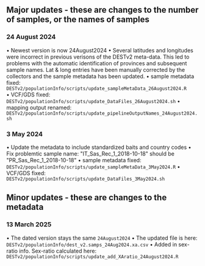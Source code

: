 ## Major updates - these are changes to the number of samples, or the names of samples
### 24 August 2024
  • Newest version is now 24August2024
  • Several latitudes and longitudes were incorrect in previous verisons of the DESTv2 meta-data. This led to problems with the automatic identification of provinces and subsequent sample names. Lat & long entries have been manually corrected by the collectors and the sample metadata has been updated.
  • sample metadata fixed: `DESTv2/populationInfo/scripts/update_sampleMetaData_26August2024.R`
  • VCF/GDS fixed: `DESTv2/populationInfo/scripts/update_DataFiles_26August2024.sh`
  • mapping output renamed: `DESTv2/populationInfo/scripts/update_pipelineOutputNames_24August2024.sh`

### 3 May 2024
  • Update the metadata to include standardized baits and country codes
  • Fix problemtic sample name: "IT_Sas_Rec_1_2018-10-18" should be "PR_Sas_Rec_1_2018-10-18"
  • sample metadata fixed: `DESTv2/populationInfo/scripts/update_sampleMetaData_3May2024.R`
  • VCF/GDS fixed: `DESTv2/populationInfo/scripts/update_DataFiles_3May2024.sh`

## Minor updates - these are changes to the metadata
### 13 March 2025
  • The dated version stays the same `24August2024`
  • The updated file is here: `DESTv2/populationInfo/dest_v2.samps_24Aug2024.xa.csv`
  • Added in sex-ratio info. Sex-ratio calculated here: `DESTv2/populationInfo/scripts/update_add_XAratio_24August2024.R`
